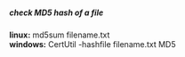 ##### check MD5 hash of a file
**linux:** md5sum filename.txt  
**windows:** CertUtil -hashfile filename.txt MD5
